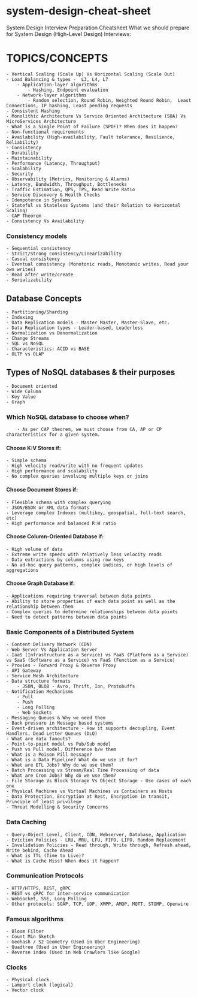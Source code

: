 # system-design-cheat-sheet
System Design Interview Preparation Cheatsheet
What we should prepare for System Design (High-Level Design) Interviews:

# TOPICS/CONCEPTS
	- Vertical Scaling (Scale Up) Vs Horizontal Scaling (Scale Out)
	- Load Balancing & types -  L3, L4, L7
 		- Application-layer algorithms
   			- Hashing, Endpoint evaluation
   		- Network-layer algorithms
			- Random selection, Round Robin, Weighted Round Robin,  Least Connections, IP hashing, Least pending requests
	- Consistent Hashing
	- Monolithic Architecture Vs Service Oriented Architecture (SOA) Vs MicroServices Architecture
	- What is a Single Point of Failure (SPOF)? When does it happen?
	- Non-functional requirements
	- Availability (High-availability, Fault tolerance, Resilience, Reliability)
	- Consistency
	- Durability
	- Maintainability
	- Performance (Latency, Throughput)
	- Scalability
	- Security
	- Observability (Metrics, Monitoring & Alarms)
	- Latency, Bandwidth, Throughput, Bottlenecks
	- Traffic Estimation, QPS, TPS, Read Write Ratio
	- Service Discovery & Health Checks
	- Idempotence in Systems
	- Stateful vs Stateless Systems (and their Relation to Horizontal Scaling)
	- CAP Theorem
	- Consistency Vs Availability
	
### Consistency models
	- Sequential consistency
	- Strict/Strong consistency/Linearizability
	- Casual consistency
	- Eventual consistency (Monotonic reads, Monotonic writes, Read your own writes)
	- Read after write/create
	- Serializability

## Database Concepts
	- Partitioning/Sharding
	- Indexing
	- Data Replication models - Master Master, Master-Slave, etc.
	- Data Replication types - Leader-based, Leaderless
	- Normalization vs Denormalization
	- Change Streams
	- SQL vs NoSQL
	- Characteristics: ACID vs BASE
	- OLTP vs OLAP
	
## Types of NoSQL databases & their purposes
	- Document oriented
	- Wide Column
	- Key Value  
	- Graph
	
### Which NoSQL database to choose when?
		- As per CAP theorem, we must choose from CA, AP or CP characteristics for a given system.
	
#### Choose K:V Stores if:
	- Simple schema
	- High velocity read/write with no frequent updates
	- High performance and scalability
	- No complex queries involving multiple keys or joins
#### Choose Document Stores if:
	- Flexible schema with complex querying
	- JSON/BSON or XML data formats
	- Leverage complex Indexes (multikey, geospatial, full-text search, etc)
	- High performance and balanced R:W ratio
#### Choose Column-Oriented Database if:
	- High volume of data
	- Extreme write speeds with relatively less velocity reads
	- Data extractions by columns using row keys
	- No ad-hoc query patterns, complex indices, or high levels of aggregations
#### Choose Graph Database if:
	- Applications requiring traversal between data points
	- Ability to store properties of each data point as well as the relationship between them
	- Complex queries to determine relationships between data points
	- Need to detect patterns between data points
	
### Basic Components of a Distributed System
	- Content Delivery Network (CDN)
	- Web Server Vs Application Server
	- IaaS (Infrastructure as a Service) vs PaaS (Platform as a Service) vs SaaS (Software as a Service) vs FaaS (Function as a Service)	
	- Proxies - Forward Proxy & Reverse Proxy
	- API Gateway
	- Service Mesh Architecture
	- Data structure formats
		- JSON, BLOB - Avro, Thrift, Ion, Protobuffs
	- Notification Mechanisms
		- Pull
		- Push
		- Long Polling
		- Web Sockets
	- Messaging Queues & Why we need them
	- Back pressure in Message based systems
	- Event-driven architecture - How it supports decoupling, Event Handlers, Dead Letter Queues (DLQ)
	- What are data fanouts?
	- Point-to-point model vs Pub/Sub model
	- Push vs Pull model. Difference b/w them
	- What is a Poison Pill message?
	- What is a Data Pipeline? What do we use it for?
	- What are ETL Jobs? Why do we use them?
	- Batch Processing vs Stream/Real Time Processing of data
	- What are Cron Jobs? Why do we use them?
	- File Storage Vs Block Storage Vs Object Storage - Use cases of each one
	- Physical Machines vs Virtual Machines vs Containers as Hosts
	- Data Protection, Encryption at Rest, Encryption in transit, Principle of least privilege
	- Threat Modelling & Security Concerns
	
### Data Caching
	- Query-Object Level, Client, CDN, Webserver, Database, Application
	- Eviction Policies - LRU, MRU, LFU, FIFO, LIFO, Random Replacement
	- Invalidation Policies - Read through, Write through, Refresh ahead, Write behind, Cache Ahead
	- What is TTL (Time to Live)?
	- What is Cache Miss? When does it happen?
	
### Communication Protocols
	- HTTP/HTTPS, REST, gRPC
	- REST vs gRPC for inter-service communication
 	- WebSocket, SSE, Long Polling
	- Other protocols: SOAP, TCP, UDP, XMPP, AMQP, MQTT, STOMP, Openwire
	
### Famous algorithms
	- Bloom Filter
	- Count Min Sketch
	- Geohash / S2 Geometry (Used in Uber Engineering)
	- Quadtree (Used in Uber Engineering)
	- Reverse index (Used in Web Crawlers like Google)
 ### Clocks
 	- Physical clock
  	- Lamport clock (logical)
   	- Vector clock

